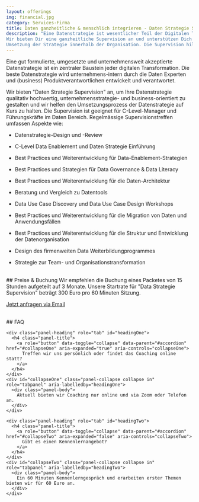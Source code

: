 ```yaml
---
layout: offerings
img: financial.jpg
category: Services-Firma
title: Daten ganzheitliche & menschlich integrieren - Daten Strategie Supervision
description: "Eine Datenstrategie ist wesentlicher Teil der Digitalen Transformation.
Wir bieten Dir eine ganzheitliche Supervision an und unterstützen Dich bei der erfolgreichen
Umsetzung der Strategie innerhalb der Organisation. Die Supervision hilft Dir den Fokus zu halten, Herausforderungen frühzeitig zu identifizieren und zu lösen und alle Mitarbeiter abzuholen."
---
```



Eine gut formulierte, umgesetzte und unternehmensweit akzeptierte Datenstrategie ist ein
zentraler Baustein jeder digitalen Transformation. Die beste Datenstrategie wird
unternehmens-intern durch die Daten Experten und (business) Produktverantwortlichen entwickelt
und verantwortet.

Wir bieten "Daten Strategie Supervision" an, um Ihre Datenstrategie qualitativ hochwertig, unternehmensstrategie- und business-orientiert zu gestalten und wir helfen den Umsetzungsprozess der
Datenstrategie auf Kurs zu halten. Die Supervision ist geeignet für C-Level-Manager und
Führungskräfte im Daten Bereich. Regelmässige Supervisionstreffen umfassen Aspekte wie:
* Datenstrategie-Design und -Review
* C-Level Data Enablement und Daten Strategie Einführung
* Best Practices und Weiterentwicklung für Data-Enablement-Strategien
* Best Practices und Strategien für Data Governance & Data Literacy

* Best Practices und Weiterentwicklung für die Daten-Architektur
* Beratung und Vergleich zu Datentools

* Data Use Case Discovery und Data Use Case Design Workshops
* Best Practices und Weiterentwicklung für die Migration von Daten und Anwendungsfällen

* Best Practices und Weiterentwicklung für die Struktur und Entwicklung der Datenorganisation
* Design des firmenweiten Data Weiterbildungprogrammes
* Strategie zur Team- und Organisationstransformation


<br>
## Preise & Buchung
Wir empfehlen die Buchung eines Packetes von 15 Stunden aufgeteilt auf 3 Monate. Unsere Startrate
für "Data Strategie Supervision" beträgt 300 Euro pro 60 Minuten Sitzung.

<a href="mailto:{{ site.email }}?subject=Anfrage Data Strategie Supervision" target="_blank" class="btn btn-primary">Jetzt anfragen via Email</a>


<br>
## FAQ
<div class="panel-group" id="accordion" role="tablist" aria-multiselectable="true">

  <div class="panel panel-default">

    <div class="panel-heading" role="tab" id="headingOne">
      <h4 class="panel-title">
        <a role="button" data-toggle="collapse" data-parent="#accordion" href="#collapseOne" aria-expanded="true" aria-controls="collapseOne">
          Treffen wir uns persönlich oder findet das Coaching online statt?
        </a>
      </h4>
    </div>
    <div id="collapseOne" class="panel-collapse collapse in" role="tabpanel" aria-labelledby="headingOne">
      <div class="panel-body">
        Aktuell bieten wir Coaching nur online und via Zoom oder Telefon an.
      </div>
    </div>

    <div class="panel-heading" role="tab" id="headingTwo">
      <h4 class="panel-title">
        <a role="button" data-toggle="collapse" data-parent="#accordion" href="#collapseTwo" aria-expanded="false" aria-controls="collapseTwo">
          Gibt es einen Kennenlernangebot?
        </a>
      </h4>
    </div>
    <div id="collapseTwo" class="panel-collapse collapse in" role="tabpanel" aria-labelledby="headingTwo">
      <div class="panel-body">
        Ein 60 Minuten Kennenlerngespräch und erarbeiten erster Themen bieten wir für 60 Euro an.
      </div>
    </div>

  </div>

  </div>



<!--
A well formulated, implemented and company wide accepted data strategy is a central building
block of your digital transformation. Best data strategies are developed internally
by your data champions and product leaders. We are offering "Data Strategy Supervision"
to make your data strategy high quality, company strategy focused and to keep
the implementation process on track. The supervision is suited for C-level manager and
the data leaders in your company. In usually runs two to three times per month
and covers aspects as:
* data strategy design & review
* data team education program design & review
* architecture best practices & review
* data & use case migration best practices
* data organization development best practices
* data tooling advisory & comparison
* C-level data enablement and education
* use case discovery and use case design
* data application development process best practices & setup
* data governance best practices & strategies
* data enablement strategies
* team & organization transformation strategies

-->
